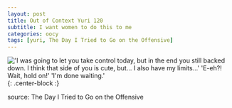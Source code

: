 ```yaml
---
layout: post
title: Out of Context Yuri 120
subtitle: I want women to do this to me
categories: oocy
tags: [yuri, The Day I Tried to Go on the Offensive]
---
```



!['I was going to let you take control today, but in the end you still backed down. I think that side of you is cute, but... I also have my limits...' 'E-eh?! Wait, hold on!' 'I'm done waiting.'](https://imgur.com/7Axr1s3.png){: .center-block :}

source: The Day I Tried to Go on the Offensive